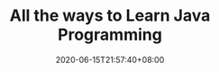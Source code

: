 ---
title: "All the ways to Learn Java Programming"
date: 2020-06-15T21:57:40+08:00
lastmod: 2020-07-08T01:01:01+03:00
categories: ["Programming Languages"]
url: "/programming-languages/all-ways-to-learn-java/"
type: skills
layout: programming
name: "Java"
description: "Hack the learning process and discover the ways to learn Java programming efficiently by knowing for each way their strong and weak points, along with resources or links on each one to broaden your programming knowledge."
ogimage: "/img/programming/ways-covers/13-way-to-learn-java.png"
authors: ["All Ways to Study Team"]
---